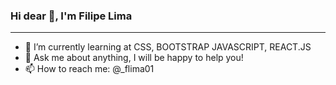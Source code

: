 ### Hi dear 👋, I'm Filipe Lima

<hr>

- 🌱 I’m currently learning at CSS, BOOTSTRAP JAVASCRIPT, REACT.JS
- 💬 Ask me about anything, I will be happy to help you!
- 📫 How to reach me: @_flima01
